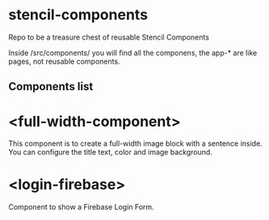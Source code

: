 # stencil-components
Repo to be a treasure chest of reusable Stencil Components


Inside /src/components/ you will find all the componens, the app-* are like pages, not reusable components.

## Components list

# \<full-width-component\>
This component is to create a full-width image block with a sentence inside.
You can configure the title text, color and image background.

# \<login-firebase\>
Component to show a Firebase Login Form.
